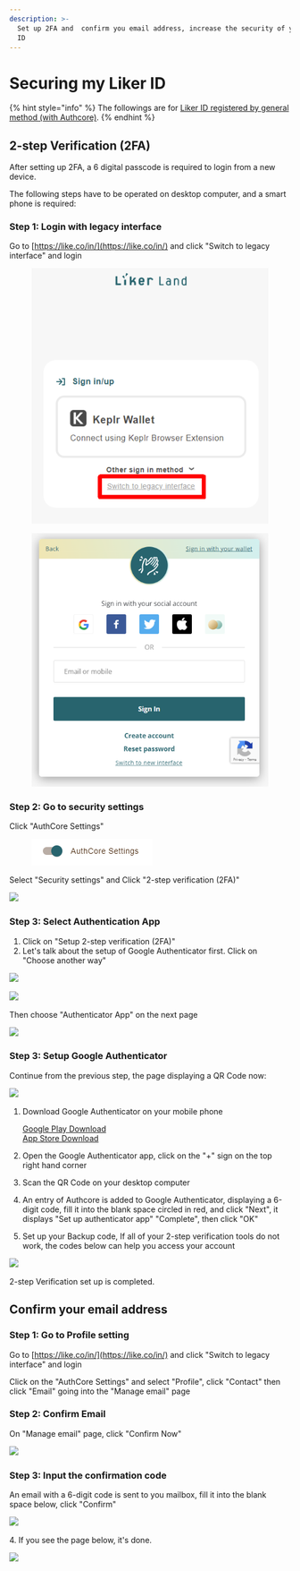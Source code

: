 ```yaml
---
description: >-
  Set up 2FA and  confirm you email address, increase the security of your Liker
  ID
---
```


# Securing my Liker ID

{% hint style="info" %}
The followings are for [Liker ID registered by general method (with Authcore)](./).
{% endhint %}

## 2-step Verification (2FA) <a href="#2fa" id="2fa"></a>

After setting up 2FA, a 6 digital passcode is required to login from a new device.

The following steps have to be operated on desktop computer, and a smart phone is required:

### Step 1: Login with legacy interface

Go to [https://like.co/in/](https://like.co/in/) and click "Switch to legacy interface" and login

<figure><img src="../../../.gitbook/assets/resetpassword-0-en.png" alt=""><figcaption></figcaption></figure>

<figure><img src="../../../.gitbook/assets/legacy login-en.png" alt=""><figcaption></figcaption></figure>

### Step 2: Go to security settings

Click "AuthCore Settings"

<figure><img src="../../../.gitbook/assets/authcore settings-en.png" alt=""><figcaption></figcaption></figure>

Select "Security settings" and Click "2-step verification (2FA)"

![](../../../.gitbook/assets/2fa-1-en.png)

### Step 3: Select Authentication App

1. Click on "Setup 2-step verification (2FA)"
2. Let's talk about the setup of Google Authenticator first. Click on "Choose another way"

![](../../../.gitbook/assets/2fa-2-en.png)

![](../../../.gitbook/assets/2fa-3-en.png)

Then choose "Authenticator App" on the next page

![](../../../.gitbook/assets/2fa-4-en.png)

### Step 3: Setup Google Authenticator

Continue from the previous step, the page displaying a QR Code now:

![](../../../.gitbook/assets/2fa-5-en.png)

1.  Download Google Authenticator on your mobile phone

    [Google Play Download](https://play.google.com/store/apps/details?id=com.google.android.apps.authenticator2\&hl=zh\_TW)\
    [App Store Download](https://apps.apple.com/hk/app/google-authenticator/id388497605)
2. Open the Google Authenticator app, click on the "+" sign on the top right hand corner
3. Scan the QR Code on your desktop computer
4. An entry of Authcore is added to Google Authenticator, displaying a 6-digit code, fill it into the blank space circled in red, and click "Next", it displays "Set up authenticator app" "Complete", then click "OK"
5. Set up your Backup code, If all of your 2-step verification tools do not work, the codes below can help you access your account

![](../../../.gitbook/assets/2fa-6-en.png)

2-step Verification set up is completed.

## Confirm your email address <a href="#confirm-your-email-address" id="confirm-your-email-address"></a>

### Step 1: Go to Profile setting

Go to [https://like.co/in/](https://like.co/in/) and click "Switch to legacy interface" and login

Click on the "AuthCore Settings" and select "Profile", click "Contact" then click "Email" going into the "Manage email" page

### Step 2: Confirm Email

On "Manage email" page, click "Confirm Now"

![](https://gblobscdn.gitbook.com/assets%2F-LL4mdaVjNgL6A1--PV0%2F-MDJn8Td1rooIZewTqJt%2F-MDJpIkC4GeOL3XxM0u5%2Fauth-email-1.png?alt=media\&token=c01af70c-90c3-48d5-9203-f7f3e6ab5fa1)

### Step 3: Input the confirmation code

An email with a 6-digit code is sent to you mailbox, fill it into the blank space below, click "Confirm"

![](https://downloads.intercomcdn.com/i/o/171962025/7a29375736dc15a5f3eb9909/image.png)

4\. If you see the page below, it's done.

![](https://gblobscdn.gitbook.com/assets%2F-LL4mdaVjNgL6A1--PV0%2F-MDJn8Td1rooIZewTqJt%2F-MDJpVUgHk4bjk15P\_XD%2Fauth-email-3.png?alt=media\&token=6aaa354d-ef5a-4179-a00a-08c3ca9f7495)
